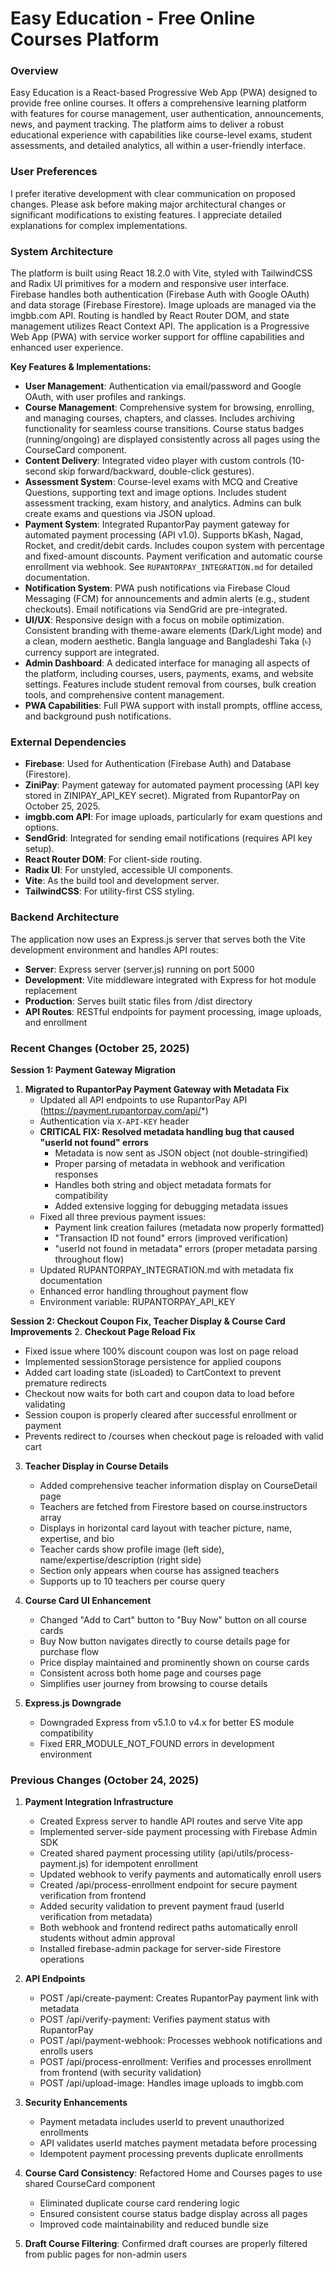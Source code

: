 # Easy Education - Free Online Courses Platform

### Overview
Easy Education is a React-based Progressive Web App (PWA) designed to provide free online courses. It offers a comprehensive learning platform with features for course management, user authentication, announcements, news, and payment tracking. The platform aims to deliver a robust educational experience with capabilities like course-level exams, student assessments, and detailed analytics, all within a user-friendly interface.

### User Preferences
I prefer iterative development with clear communication on proposed changes. Please ask before making major architectural changes or significant modifications to existing features. I appreciate detailed explanations for complex implementations.

### System Architecture
The platform is built using React 18.2.0 with Vite, styled with TailwindCSS and Radix UI primitives for a modern and responsive user interface. Firebase handles both authentication (Firebase Auth with Google OAuth) and data storage (Firebase Firestore). Image uploads are managed via the imgbb.com API. Routing is handled by React Router DOM, and state management utilizes React Context API. The application is a Progressive Web App (PWA) with service worker support for offline capabilities and enhanced user experience.

**Key Features & Implementations:**
- **User Management**: Authentication via email/password and Google OAuth, with user profiles and rankings.
- **Course Management**: Comprehensive system for browsing, enrolling, and managing courses, chapters, and classes. Includes archiving functionality for seamless course transitions. Course status badges (running/ongoing) are displayed consistently across all pages using the CourseCard component.
- **Content Delivery**: Integrated video player with custom controls (10-second skip forward/backward, double-click gestures).
- **Assessment System**: Course-level exams with MCQ and Creative Questions, supporting text and image options. Includes student assessment tracking, exam history, and analytics. Admins can bulk create exams and questions via JSON upload.
- **Payment System**: Integrated RupantorPay payment gateway for automated payment processing (API v1.0). Supports bKash, Nagad, Rocket, and credit/debit cards. Includes coupon system with percentage and fixed-amount discounts. Payment verification and automatic course enrollment via webhook. See `RUPANTORPAY_INTEGRATION.md` for detailed documentation.
- **Notification System**: PWA push notifications via Firebase Cloud Messaging (FCM) for announcements and admin alerts (e.g., student checkouts). Email notifications via SendGrid are pre-integrated.
- **UI/UX**: Responsive design with a focus on mobile optimization. Consistent branding with theme-aware elements (Dark/Light mode) and a clean, modern aesthetic. Bangla language and Bangladeshi Taka (৳) currency support are integrated.
- **Admin Dashboard**: A dedicated interface for managing all aspects of the platform, including courses, users, payments, exams, and website settings. Features include student removal from courses, bulk creation tools, and comprehensive content management.
- **PWA Capabilities**: Full PWA support with install prompts, offline access, and background push notifications.

### External Dependencies
- **Firebase**: Used for Authentication (Firebase Auth) and Database (Firestore).
- **ZiniPay**: Payment gateway for automated payment processing (API key stored in ZINIPAY_API_KEY secret). Migrated from RupantorPay on October 25, 2025.
- **imgbb.com API**: For image uploads, particularly for exam questions and options.
- **SendGrid**: Integrated for sending email notifications (requires API key setup).
- **React Router DOM**: For client-side routing.
- **Radix UI**: For unstyled, accessible UI components.
- **Vite**: As the build tool and development server.
- **TailwindCSS**: For utility-first CSS styling.

### Backend Architecture
The application now uses an Express.js server that serves both the Vite development environment and handles API routes:
- **Server**: Express server (server.js) running on port 5000
- **Development**: Vite middleware integrated with Express for hot module replacement
- **Production**: Serves built static files from /dist directory
- **API Routes**: RESTful endpoints for payment processing, image uploads, and enrollment

### Recent Changes (October 25, 2025)

**Session 1: Payment Gateway Migration**
1. **Migrated to RupantorPay Payment Gateway with Metadata Fix**
   - Updated all API endpoints to use RupantorPay API (https://payment.rupantorpay.com/api/*)
   - Authentication via `X-API-KEY` header
   - **CRITICAL FIX: Resolved metadata handling bug that caused "userId not found" errors**
     * Metadata is now sent as JSON object (not double-stringified)
     * Proper parsing of metadata in webhook and verification responses
     * Handles both string and object metadata formats for compatibility
     * Added extensive logging for debugging metadata issues
   - Fixed all three previous payment issues:
     * Payment link creation failures (metadata now properly formatted)
     * "Transaction ID not found" errors (improved verification)
     * "userId not found in metadata" errors (proper metadata parsing throughout flow)
   - Updated RUPANTORPAY_INTEGRATION.md with metadata fix documentation
   - Enhanced error handling throughout payment flow
   - Environment variable: RUPANTORPAY_API_KEY

**Session 2: Checkout Coupon Fix, Teacher Display & Course Card Improvements**
2. **Checkout Page Reload Fix**
   - Fixed issue where 100% discount coupon was lost on page reload
   - Implemented sessionStorage persistence for applied coupons
   - Added cart loading state (isLoaded) to CartContext to prevent premature redirects
   - Checkout now waits for both cart and coupon data to load before validating
   - Session coupon is properly cleared after successful enrollment or payment
   - Prevents redirect to /courses when checkout page is reloaded with valid cart

3. **Teacher Display in Course Details**
   - Added comprehensive teacher information display on CourseDetail page
   - Teachers are fetched from Firestore based on course.instructors array
   - Displays in horizontal card layout with teacher picture, name, expertise, and bio
   - Teacher cards show profile image (left side), name/expertise/description (right side)
   - Section only appears when course has assigned teachers
   - Supports up to 10 teachers per course query

4. **Course Card UI Enhancement**
   - Changed "Add to Cart" button to "Buy Now" button on all course cards
   - Buy Now button navigates directly to course details page for purchase flow
   - Price display maintained and prominently shown on course cards
   - Consistent across both home page and courses page
   - Simplifies user journey from browsing to course details

5. **Express.js Downgrade**
   - Downgraded Express from v5.1.0 to v4.x for better ES module compatibility
   - Fixed ERR_MODULE_NOT_FOUND errors in development environment

### Previous Changes (October 24, 2025)
1. **Payment Integration Infrastructure**
   - Created Express server to handle API routes and serve Vite app
   - Implemented server-side payment processing with Firebase Admin SDK
   - Created shared payment processing utility (api/utils/process-payment.js) for idempotent enrollment
   - Updated webhook to verify payments and automatically enroll users
   - Created /api/process-enrollment endpoint for secure payment verification from frontend
   - Added security validation to prevent payment fraud (userId verification from metadata)
   - Both webhook and frontend redirect paths automatically enroll students without admin approval
   - Installed firebase-admin package for server-side Firestore operations

2. **API Endpoints**
   - POST /api/create-payment: Creates RupantorPay payment link with metadata
   - POST /api/verify-payment: Verifies payment status with RupantorPay
   - POST /api/payment-webhook: Processes webhook notifications and enrolls users
   - POST /api/process-enrollment: Verifies and processes enrollment from frontend (with security validation)
   - POST /api/upload-image: Handles image uploads to imgbb.com

3. **Security Enhancements**
   - Payment metadata includes userId to prevent unauthorized enrollments
   - API validates userId matches payment metadata before processing
   - Idempotent payment processing prevents duplicate enrollments

4. **Course Card Consistency**: Refactored Home and Courses pages to use shared CourseCard component
   - Eliminated duplicate course card rendering logic
   - Ensured consistent course status badge display across all pages
   - Improved code maintainability and reduced bundle size

5. **Draft Course Filtering**: Confirmed draft courses are properly filtered from public pages for non-admin users